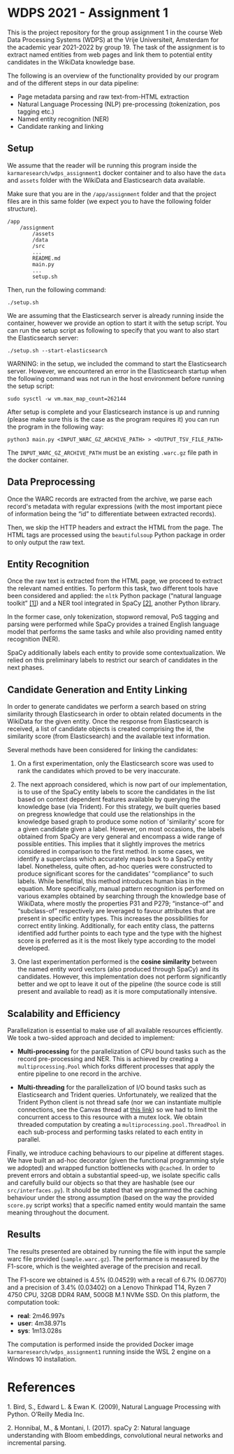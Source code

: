 # WDPS 2021 - Assignment 1

This is the project repository for the group assignment 1 in the course Web Data Processing Systems (WDPS) at the Vrije Universiteit, Amsterdam for the academic year 2021-2022 by group 19.
The task of the assignment is to extract named entities from web pages and link them to potential entity candidates in the WikiData knowledge base.

The following is an overview of the functionality provided by our program and of the different steps in our data pipeline:

- Page metadata parsing and raw text-from-HTML extraction
- Natural Language Processing (NLP) pre-processing (tokenization, pos tagging etc.)
- Named entity recognition (NER)
- Candidate ranking and linking

## Setup

We assume that the reader will be running this program inside the `karmaresearch/wdps_assignment1` docker container and to also have the `data` and `assets` folder with the WikiData and Elasticsearch data available.

Make sure that you are in the `/app/assignment` folder and that the project files are in this same folder (we expect you to have the following folder structure).

    /app
        /assignment
            /assets
            /data
            /src
            ...
            README.md
            main.py
            ...
            setup.sh

Then, run the following command:

    ./setup.sh

We are assuming that the Elasticsearch server is already running inside the container, however we provide an option to start it with the setup script. You can run the setup script as following to specify that you want to also start the Elasticsearch server:

    ./setup.sh --start-elasticsearch

WARNING: in the setup, we included the command to start the Elasticsearch server. However, we encountered an error in the Elasticsearch startup when the following command was not run in the host environment before running the setup script:

    sudo sysctl -w vm.max_map_count=262144

After setup is complete and your Elasticsearch instance is up and running (please make sure this is the case as the program requires it) you can run the program in the following way:

    python3 main.py <INPUT_WARC_GZ_ARCHIVE_PATH> > <OUTPUT_TSV_FILE_PATH>

The `INPUT_WARC_GZ_ARCHIVE_PATH` must be an existing `.warc.gz` file path in the docker container.

## Data Preprocessing

Once the WARC records are extracted from the archive, we parse each record's metadata with regular expressions (with the most important piece of information being the “id” to differentiate between extracted records).

Then, we skip the HTTP headers and extract the HTML from the page. The HTML tags are processed using the `beautifulsoup` Python package in order to only output the raw text.

## Entity Recognition

Once the raw text is extracted from the HTML page, we proceed to extract the relevant named entities. To perform this task, two different tools have been considered and applied: the `nltk` Python package (“natural language toolkit” <a href="#ref_1">[1]</a>) and a NER tool integrated in SpaCy <a href="#ref_2">[2]</a>, another Python library.

In the former case, only tokenization, stopword removal, PoS tagging and parsing were performed while SpaCy provides a trained English language model that performs the same tasks and while also providing named entity recognition (NER).

SpaCy additionally labels each entity to provide some contextualization.
We relied on this preliminary labels to restrict our search of candidates in the next phases.

## Candidate Generation and Entity Linking

In order to generate candidates we perform a search based on string similarity through Elasticsearch in order to obtain related documents in the WikiData for the given entity.
Once the response from Elasticsearch is received, a list of candidate objects is created comprising the id, the similarity score (from Elasticsearch) and the available text information.

Several methods have been considered for linking the candidates:

1. On a first experimentation, only the Elasticsearch score was used to rank the candidates which proved to be very inaccurate.

2. The next approach considered, which is now part of our implementation, is to use of the SpaCy entity labels to score the candidates in the list based on context dependent features available by querying the knowledge base (via Trident). For this strategy, we built queries based on pregress knowledge that could use the relationships in the knowledge based graph to produce some notion of 'similarity' score for a given candidate given a label.
   However, on most occasions, the labels obtained from SpaCy are very general and encompass a wide range of possible entities. This implies that it slightly improves the metrics considered in comparison to the first method.
   In some cases, we identify a superclass which accurately maps back to a SpaCy entity label. Nonetheless, quite often, ad-hoc queries were constructed to produce significant scores for the candidates’ “compliance” to such labels. While benefitial, this method introduces human bias in the equation.
   More specifically, manual pattern recognition is performed on various examples obtained by searching through the knowledge base of WikiData, where mostly the properties P31 and P279; “instance-of” and “subclass-of” respectively are leveraged to favour attributes that are present in specific entity types. This increases the possibilities for correct entity linking. Additionally, for each entity class, the patterns identified add further points to each type and the type with the highest score is preferred as it is the most likely type according to the model developed.

3. One last experimentation performed is the **cosine similarity** between the named entity word vectors (also produced through SpaCy) and its candidates. However, this implementation does not perform significantly better and we opt to leave it out of the pipeline (the source code is still present and available to read) as it is more computationally intensive.

## Scalability and Efficiency

Parallelization is essential to make use of all available resources efficiently.
We took a two-sided approach and decided to implement:

- **Multi-processing** for the parallelization of CPU bound tasks such as the record pre-processing and NER. This is achieved by creating a `multiprocessing.Pool` which forks different processes that apply the entire pipeline to one record in the archive.

- **Multi-threading** for the parallelization of I/O bound tasks such as Elasticsearch and Trident queries. Unfortunately, we realized that the Trident Python client is not thread safe (nor we can instantiate multiple connections, see the Canvas thread at [this link](https://canvas.vu.nl/courses/55617/discussion_topics/456505)) so we had to limit the concurrent access to this resource with a mutex lock. We obtain threaded computation by creating a `multiprocessing.pool.ThreadPool` in each sub-process and performing tasks related to each entity in parallel.

Finally, we introduce caching behaviours to our pipeline at different stages.
We have built an ad-hoc decorator (given the functional programming style we adopted) and wrapped function bottlenecks with `@cached`.
In order to prevent errors and obtain a substantial speed-up, we isolate specific calls and carefully build our objects so that they are hashable (see our `src/interfaces.py`).
It should be stated that we programmed the caching behaviour under the strong assumption (based on the way the provided `score.py` script works) that a specific named entity would mantain the same meaning throughout the document.

## Results

The results presented are obtained by running the file with input the sample warc file provided (`sample.warc.gz`). The performance is measured by the F1-score, which is the weighted average of the precision and recall.

The F1-score we obtained is 4.5% (0.04529) with a recall of 6.7% (0.06770) and a precision of 3.4% (0.03402) on a Lenovo Thinkpad T14, Ryzen 7 4750 CPU, 32GB DDR4 RAM, 500GB M.1 NVMe SSD. On this platform, the computation took:

- **real**: 2m46.997s
- **user**: 4m38.971s
- **sys**: 1m13.028s

The computation is performed inside the provided Docker image `karmaresearch/wdps_assignment1` running inside the WSL 2 engine on a Windows 10 installation.

# References

<a id="ref_1">1.</a> Bird, S., Edward L. & Ewan K. (2009), Natural Language Processing with Python. O’Reilly Media Inc.

<a id="ref_2">2.</a> Honnibal, M., & Montani, I. (2017). spaCy 2: Natural language understanding with Bloom embeddings, convolutional neural networks and incremental parsing.
